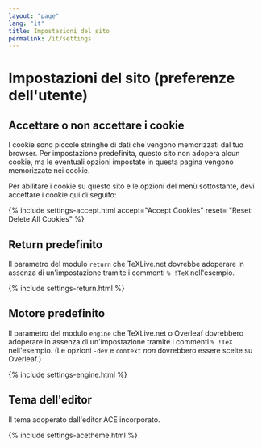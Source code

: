 ```yaml
---
layout: "page"
lang: "it"
title: Impostazioni del sito
permalink: /it/settings
---
```

# Impostazioni del sito (preferenze dell'utente)

## Accettare o non accettare i cookie

I cookie sono piccole stringhe di dati che vengono 
memorizzati dal tuo browser. 
Per impostazione predefinita, questo sito non
adopera alcun cookie, ma le eventuali opzioni 
impostate in questa pagina vengono memorizzate 
nei cookie.

Per abilitare i cookie su questo sito e le 
opzioni del menù sottostante, devi accettare
i cookie qui di seguito:


{% include settings-accept.html 
   accept="Accept Cookies"
   reset= "Reset: Delete All Cookies"
%}

## Return predefinito
Il parametro del modulo `return` che TeXLive.net 
dovrebbe adoperare in assenza di un'impostazione 
tramite i commenti `% !TeX` nell'esempio.

{% include settings-return.html %}


## Motore predefinito
Il parametro del modulo `engine` che TeXLive.net 
o Overleaf dovrebbero adoperare in assenza 
di un'impostazione tramite i commenti `% !TeX` 
nell'esempio.
(Le opzioni `-dev` e `context` _non_ dovrebbero 
essere scelte su Overleaf.)

{% include settings-engine.html %}


## Tema dell'editor
Il tema adoperato dall'editor ACE incorporato.

{% include settings-acetheme.html %}
